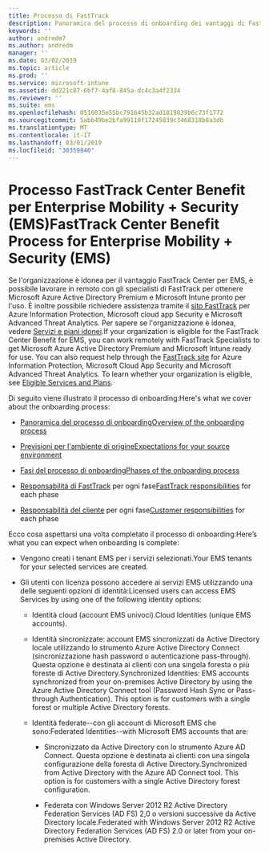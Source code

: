 ```yaml
---
title: Processo di FastTrack
description: Panoramica del processo di onboarding dei vantaggi di FastTrack Center
keywords: ''
author: andredm7
ms.author: andredm
manager: ''
ms.date: 03/02/2019
ms.topic: article
ms.prod: ''
ms.service: microsoft-intune
ms.assetid: dd221c87-6bf7-4af8-845a-dc4c3a4f2334
ms.reviewer: ''
ms.suite: ems
ms.openlocfilehash: 0516035e55bc791645b32ad1819839b6c73f1772
ms.sourcegitcommit: 5abb49be2bfa99110f17245839c3468318b8a3db
ms.translationtype: MT
ms.contentlocale: it-IT
ms.lasthandoff: 03/01/2019
ms.locfileid: "30359840"
---
```

# <a name="fasttrack-center-benefit-process-for-enterprise-mobility--security-ems"></a><span data-ttu-id="866e5-103">Processo FastTrack Center Benefit per Enterprise Mobility + Security (EMS)</span><span class="sxs-lookup"><span data-stu-id="866e5-103">FastTrack Center Benefit Process for Enterprise Mobility + Security (EMS)</span></span>
<span data-ttu-id="866e5-p101">Se l'organizzazione è idonea per il vantaggio FastTrack Center per EMS, è possibile lavorare in remoto con gli specialisti di FastTrack per ottenere Microsoft Azure Active Directory Premium e Microsoft Intune pronto per l'uso. È inoltre possibile richiedere assistenza tramite il [sito FastTrack](https://www.microsoft.com/fasttrack/microsoft-365/ems) per Azure Information Protection, Microsoft cloud app Security e Microsoft Advanced Threat Analytics. Per sapere se l'organizzazione è idonea, vedere [Servizi e piani idonei](M365-eligible-services-and-plans.md).</span><span class="sxs-lookup"><span data-stu-id="866e5-p101">If your organization is eligible for the FastTrack Center Benefit for EMS, you can work remotely with FastTrack Specialists to get Microsoft Azure Active Directory Premium and Microsoft Intune ready for use. You can also request help through the [FastTrack site](https://www.microsoft.com/fasttrack/microsoft-365/ems) for Azure Information Protection, Microsoft Cloud App Security and Microsoft Advanced Threat Analytics. To learn whether your organization is eligible, see [Eligible Services and Plans](M365-eligible-services-and-plans.md).</span></span>


<span data-ttu-id="866e5-107">Di seguito viene illustrato il processo di onboarding:</span><span class="sxs-lookup"><span data-stu-id="866e5-107">Here's what we cover about the onboarding process:</span></span>

-   [<span data-ttu-id="866e5-108">Panoramica del processo di onboarding</span><span class="sxs-lookup"><span data-stu-id="866e5-108">Overview of the onboarding process</span></span>](EMS-fasttrack-benefit-overview.md)

-   [<span data-ttu-id="866e5-109">Previsioni per l'ambiente di origine</span><span class="sxs-lookup"><span data-stu-id="866e5-109">Expectations for your source environment</span></span>](EMS-source-environment-expectations.md)

-   [<span data-ttu-id="866e5-110">Fasi del processo di onboarding</span><span class="sxs-lookup"><span data-stu-id="866e5-110">Phases of the onboarding process</span></span>](EMS-onboarding-phases.md)

-   <span data-ttu-id="866e5-111">[Responsabilità di FastTrack](EMS-fasttrack-responsibilities.md) per ogni fase</span><span class="sxs-lookup"><span data-stu-id="866e5-111">[FastTrack responsibilities](EMS-fasttrack-responsibilities.md) for each phase</span></span>

-   <span data-ttu-id="866e5-112">[Responsabilità del cliente](EMS-your-responsibilities.md) per ogni fase</span><span class="sxs-lookup"><span data-stu-id="866e5-112">[Customer responsibilities](EMS-your-responsibilities.md) for each phase</span></span>

<span data-ttu-id="866e5-113">Ecco cosa aspettarsi una volta completato il processo di onboarding:</span><span class="sxs-lookup"><span data-stu-id="866e5-113">Here’s what you can expect when onboarding is complete:</span></span>

-   <span data-ttu-id="866e5-114">Vengono creati i tenant EMS per i servizi selezionati.</span><span class="sxs-lookup"><span data-stu-id="866e5-114">Your EMS tenants for your selected services are created.</span></span>

-   <span data-ttu-id="866e5-115">Gli utenti con licenza possono accedere ai servizi EMS utilizzando una delle seguenti opzioni di identità:</span><span class="sxs-lookup"><span data-stu-id="866e5-115">Licensed users can access EMS Services by using one of the following identity options:</span></span>

    -   <span data-ttu-id="866e5-116">Identità cloud (account EMS univoci).</span><span class="sxs-lookup"><span data-stu-id="866e5-116">Cloud Identities (unique EMS accounts).</span></span>

    -   <span data-ttu-id="866e5-p102">Identità sincronizzate: account EMS sincronizzati da Active Directory locale utilizzando lo strumento Azure Active Directory Connect (sincronizzazione hash password o autenticazione pass-through). Questa opzione è destinata ai clienti con una singola foresta o più foreste di Active Directory.</span><span class="sxs-lookup"><span data-stu-id="866e5-p102">Synchronized Identities: EMS accounts synchronized from your on-premises Active Directory by using the Azure Active Directory Connect tool (Password Hash Sync or Pass-through Authentication). This option is for customers with a single forest or multiple Active Directory forests.</span></span>

    -   <span data-ttu-id="866e5-119">Identità federate--con gli account di Microsoft EMS che sono:</span><span class="sxs-lookup"><span data-stu-id="866e5-119">Federated Identities--with Microsoft EMS accounts that are:</span></span>

        -   <span data-ttu-id="866e5-p103">Sincronizzato da Active Directory con lo strumento Azure AD Connect. Questa opzione è destinata ai clienti con una singola configurazione della foresta di Active Directory.</span><span class="sxs-lookup"><span data-stu-id="866e5-p103">Synchronized from Active Directory with the Azure AD Connect tool. This option is for customers with a single Active Directory forest configuration.</span></span>

        -   <span data-ttu-id="866e5-122">Federata con Windows Server 2012 R2 Active Directory Federation Services (AD FS) 2,0 o versioni successive da Active Directory locale.</span><span class="sxs-lookup"><span data-stu-id="866e5-122">Federated with Windows Server 2012 R2 Active Directory Federation Services (AD FS) 2.0 or later from your on-premises Active Directory.</span></span>
